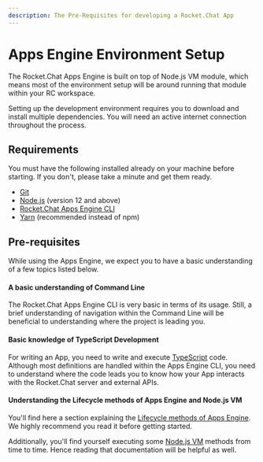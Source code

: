 ```yaml
---
description: The Pre-Requisites for developing a Rocket.Chat App
---
```


# Apps Engine Environment Setup

The Rocket.Chat Apps Engine is built on top of Node.js VM module, which means most of the environment setup will be around running that module within your RC workspace.

Setting up the development environment requires you to download and install multiple dependencies. You will need an active internet connection throughout the process.

## Requirements

You must have the following installed already on your machine before starting. If you don't, please take a minute and get them ready.

* [Git](http://git-scm.com/book/en/v2/Getting-Started-Installing-Git)
* [Node.js](https://nodejs.org) (version 12 and above)
* [Rocket.Chat Apps Engine CLI](../getting-started/rocket.chat-app-engine-cli.md#installation)
* [Yarn](http://yarnpkg.com/) (recommended instead of npm)

## Pre-requisites

While using the Apps Engine, we expect you to have a basic understanding of a few topics listed below.

#### A basic understanding of Command Line

The Rocket.Chat Apps Engine CLI is very basic in terms of its usage. Still, a brief understanding of navigation within the Command Line will be beneficial to understanding where the project is leading you.

#### Basic knowledge of TypeScript Development

For writing an App, you need to write and execute [TypeScript](https://www.typescriptlang.org/) code. Although most definitions are handled within the Apps Engine CLI, you need to understand where the code leads you to know how your App interacts with the Rocket.Chat server and external APIs.

#### Understanding the Lifecycle methods of Apps Engine and Node.js VM

You'll find here a section explaining the [Lifecycle methods of Apps Engine](../getting-started/understanding-app-lifecycle.md#introduction). We highly recommend you read it before getting started.

Additionally, you'll find yourself executing some [Node.js VM](https://nodejs.org/api/vm.html) methods from time to time. Hence reading that documentation will be helpful as well.
